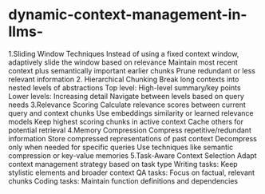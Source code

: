 # dynamic-context-management-in-llms-
1.Sliding Window Techniques
Instead of using a fixed context window, adaptively slide the window based on relevance
Maintain most recent context plus semantically important earlier chunks
Prune redundant or less relevant information
2. Hierarchical Chunking
Break long contexts into nested levels of abstractions
Top level: High-level summary/key points
Lower levels: Increasing detail
Navigate between levels based on query needs
3.Relevance Scoring
Calculate relevance scores between current query and context chunks
Use embeddings similarity or learned relevance models
Keep highest scoring chunks in active context
Cache others for potential retrieval
4.Memory Compression
Compress repetitive/redundant information
Store compressed representations of past context
Decompress only when needed for specific queries
Use techniques like semantic compression or key-value memories
5.Task-Aware Context Selection
Adapt context management strategy based on task type
Writing tasks: Keep stylistic elements and broader context
QA tasks: Focus on factual, relevant chunks
Coding tasks: Maintain function definitions and dependencies
